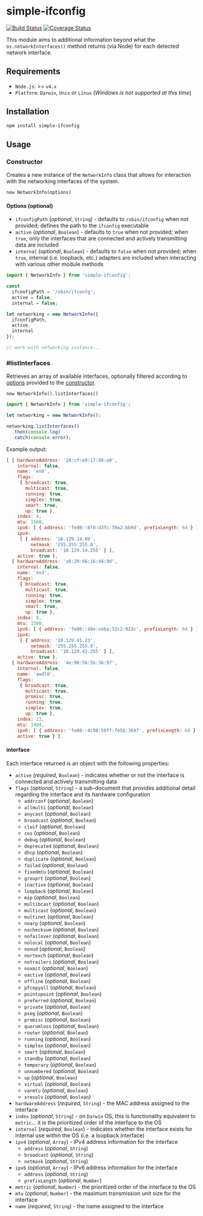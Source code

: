 # simple-ifconfig

[![Build Status](https://travis-ci.org/brozeph/simple-ifconfig.svg?branch=master)](https://travis-ci.org/brozeph/simple-ifconfig) [![Coverage Status](https://coveralls.io/repos/github/brozeph/simple-ifconfig/badge.svg?branch=master)](https://coveralls.io/github/brozeph/simple-ifconfig?branch=master)

This module aims to additional information beyond what the `os.networkInterfaces()` method returns (via Node) for each detected network interface.

## Requirements

* `Node.js`: >= `v4.x`
* `Platform`: `Darwin`, `Unix` or `Linux` (_Windows is not supported at this time_)

## Installation

```bash
npm install simple-ifconfig
```

## Usage

### Constructor

Creates a new instance of the `NetworkInfo` class that allows for interaction with the networking interfaces of the system.

`new NetworkInfo(options)`

#### Options (optional)

* `ifconfigPath` (_optional_, `String`) - defaults to `/sbin/ifconfig` when not provided; defines the path to the `ifconfig` executable
* `active` (_optional_, `Boolean`) - defaults to `true` when not provided; when `true`, only the interfaces that are connected and actively transmitting data are included
* `internal` (_optional_, `Boolean`) - defaults to `false` when not provided; when `true`, internal (i.e. loopback, etc.) adapters are included when interacting with various other module methods

```javascript
import { NetworkInfo } from 'simple-ifconfig';

const
  ifconfigPath = '/sbin/ifconfg',
  active = false,
  internal = false;

let networking = new NetworkInfo({
  ifconfigPath,
  active,
  internal
});

// work with networking instance...
```

### #listInterfaces

Retrieves an array of available interfaces, optionally filtered according to [options](#options-optional) provided to the [constructor](#constructor).

`new NetworkInfo().listInterfaces()`

```javascript
import { NetworkInfo } from 'simple-ifconfig';

let networking = new NetworkInfo();

networking.listInterfaces()
  .then(console.log)
  .catch(console.error);
```

Example output:

```javascript
[ { hardwareAddress: '28:cf:e9:17:99:a9',
    internal: false,
    name: 'en0',
    flags:
     { broadcast: true,
       multicast: true,
       running: true,
       simplex: true,
       smart: true,
       up: true },
    index: 4,
    mtu: 1500,
    ipv6: [ { address: 'fe80::8f0:d3fc:39a2:bb9d', prefixLength: 64 } ],
    ipv4:
     [ { address: '10.129.14.60',
         netmask: '255.255.255.0',
         broadcast: '10.129.14.255' } ],
    active: true },
  { hardwareAddress: 'a8:20:66:16:d4:9d',
    internal: false,
    name: 'en3',
    flags:
     { broadcast: true,
       multicast: true,
       running: true,
       simplex: true,
       smart: true,
       up: true },
    index: 8,
    mtu: 1500,
    ipv6: [ { address: 'fe80::48e:ceba:32c2:923c', prefixLength: 64 } ],
    ipv4:
     [ { address: '10.129.41.23',
         netmask: '255.255.255.0',
         broadcast: '10.129.41.255' } ],
    active: true },
  { hardwareAddress: '4e:98:56:5b:36:97',
    internal: false,
    name: 'awdl0',
    flags:
     { broadcast: true,
       multicast: true,
       promisc: true,
       running: true,
       simplex: true,
       up: true },
    index: 11,
    mtu: 1484,
    ipv6: [ { address: 'fe80::4c98:56ff:fe5b:3697', prefixLength: 64 } ],
    active: true } ]
```

#### interface

Each interface returned is an object with the following properties:

* `active` (_required_, `Boolean`) - indicates whether or not the interface is connected and actively transmitting data
* `flags` (_optional_, `String`) - a sub-document that provides additional detail regarding the interface and its hardware configuration
  * `addrconf` (_optional_, `Boolean`)
  * `allmulti` (_optional_, `Boolean`)
  * `anycast` (_optional_, `Boolean`)
  * `broadcast` (_optional_, `Boolean`)
  * `cluif` (_optional_, `Boolean`)
  * `cos` (_optional_, `Boolean`)
  * `debug` (_optional_, `Boolean`)
  * `deprecated` (_optional_, `Boolean`)
  * `dhcp` (_optional_, `Boolean`)
  * `duplicate` (_optional_, `Boolean`)
  * `failed` (_optional_, `Boolean`)
  * `fixedmtu` (_optional_, `Boolean`)
  * `grouprt` (_optional_, `Boolean`)
  * `inactive` (_optional_, `Boolean`)
  * `loopback` (_optional_, `Boolean`)
  * `mip` (_optional_, `Boolean`)
  * `multibcast` (_optional_, `Boolean`)
  * `multicast` (_optional_, `Boolean`)
  * `multinet` (_optional_, `Boolean`)
  * `noarp` (_optional_, `Boolean`)
  * `nochecksum` (_optional_, `Boolean`)
  * `nofailover` (_optional_, `Boolean`)
  * `nolocal` (_optional_, `Boolean`)
  * `nonud` (_optional_, `Boolean`)
  * `nortexch` (_optional_, `Boolean`)
  * `notrailers` (_optional_, `Boolean`)
  * `noxmit` (_optional_, `Boolean`)
  * `oactive` (_optional_, `Boolean`)
  * `offline` (_optional_, `Boolean`)
  * `pfcopyall` (_optional_, `Boolean`)
  * `pointopoint` (_optional_, `Boolean`)
  * `preferred` (_optional_, `Boolean`)
  * `private` (_optional_, `Boolean`)
  * `pseg` (_optional_, `Boolean`)
  * `promisc` (_optional_, `Boolean`)
  * `quorumloss` (_optional_, `Boolean`)
  * `router` (_optional_, `Boolean`)
  * `running` (_optional_, `Boolean`)
  * `simplex` (_optional_, `Boolean`)
  * `smart` (_optional_, `Boolean`)
  * `standby` (_optional_, `Boolean`)
  * `temporary` (_optional_, `Boolean`)
  * `unnumbered` (_optional_, `Boolean`)
  * `up` (_optional_, `Boolean`)
  * `virtual` (_optional_, `Boolean`)
  * `varmtu` (_optional_, `Boolean`)
  * `xresolv` (_optional_, `Boolean`)
* `hardwareAddress` (_required_, `String`) - the MAC address assigned to the interface
* `index` (_optional_, `String`) - on `Darwin` OS, this is functionality equivalent to `metric`... it is the prioritized order of the interface to the OS
* `internal` (_required_, `Boolean`) - indicates whether the interface exists for internal use within the OS (i.e. a loopback interface)
* `ipv4` (_optional_, `Array`) - IPv4 address information for the interface
  * `address` (_optional_, `String`)
  * `broadcast` (_optional_, `String`)
  * `netmask` (_optional_, `String`)
* `ipv6` (_optional_, `Array`) - IPv6 address information for the interface
  * `address` (_optional_, `String`)
  * `prefixLength` (_optional_, `Number`)
* `metric` (_optional_, `Number`) - the prioritized order of the interface to the OS
* `mtu` (_optional_, `Number`) - the maximum transmission unit size for the interface
* `name` (_required_, `String`) - the name assigned to the interface
